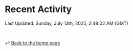 # Recent Activity

<!--RECENT_ACTIVITY:start-->
<!--RECENT_ACTIVITY:end-->

<!--RECENT_ACTIVITY:last_update-->
Last Updated: Sunday, July 13th, 2025, 2:48:02 AM (GMT)
<!--RECENT_ACTIVITY:last_update_end-->

<br>

↩️ [Back to the home page](/README.md)
